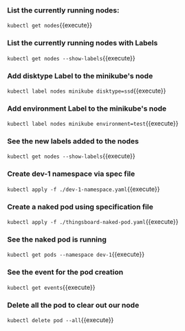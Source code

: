 ### List the currently running nodes:

`kubectl get nodes`{{execute}}

### List the currently running nodes with Labels

`kubectl get nodes --show-labels`{{execute}}

### Add disktype Label to the minikube's node

`kubectl label nodes minikube disktype=ssd`{{execute}}

### Add environment Label to the minikube's node

`kubectl label nodes minikube environment=test`{{execute}}

### See the new labels added to the nodes

`kubectl get nodes --show-labels`{{execute}}

### Create dev-1 namespace via spec file

`kubectl apply -f ./dev-1-namespace.yaml`{{execute}}

### Create a naked pod using specification file

`kubectl apply -f ./thingsboard-naked-pod.yaml`{{execute}}

### See the naked pod is running

`kubectl get pods --namespace dev-1`{{execute}}

### See the event for the pod creation

`kubectl get events`{{execute}}

### Delete all the pod to clear out our node

`kubectl delete pod --all`{{execute}}
